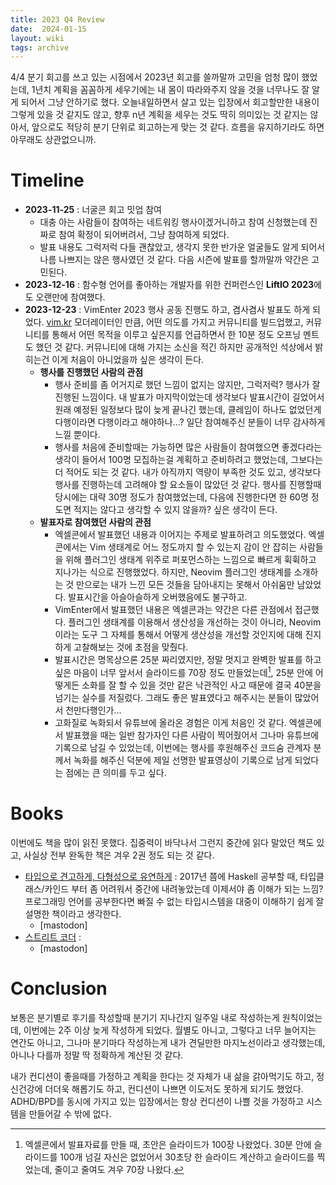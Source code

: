 ```yaml
---
title: 2023 Q4 Review
date:  2024-01-15
layout: wiki
tags: archive
---
```


4/4 분기 회고를 쓰고 있는 시점에서 2023년 회고를 쓸까말까 고민을 엄청 많이 했었는데, 1년치 계획을 꼼꼼하게 세우기에는 내 몸이 따라와주지 않을 것을 너무나도 잘 알게 되어서 그냥 안하기로 했다. 오늘내일하면서 살고 있는 입장에서 회고할만한 내용이 그렇게 있을 것 같지도 않고, 향후 n년 계획을 세우는 것도 딱히 의미있는 것 같지는 않아서, 앞으로도 적당히 분기 단위로 회고하는게 맞는 것 같다. 흐름을 유지하기라도 하면 아무래도 상관없으니까.

# Timeline

* **2023-11-25** : 너굴콘 회고 밋업 참여
  * 대충 아는 사람들이 참여하는 네트워킹 행사이겠거니하고 참여 신청했는데 진짜로 참여 확정이 되어버려서, 그냥 참여하게 되었다.
  * 발표 내용도 그럭저럭 다들 괜찮았고, 생각지 못한 반가운 얼굴들도 알게 되어서 나름 나쁘지는 않은 행사였던 것 같다. 다음 시즌에 발표를 할까말까 약간은 고민된다.
* **2023-12-16** : 함수형 언어를 좋아하는 개발자를 위한 컨퍼런스인 **LiftIO 2023**에도 오랜만에 참여했다.
* **2023-12-23** : VimEnter 2023 행사 공동 진행도 하고, 겸사겸사 발표도 하게 되었다. [vim.kr](https://vim.kr) 모더레이터인 만큼, 어떤 의도를 가지고 커뮤니티를 빌드업했고, 커뮤니티를 통해서 어떤 목적을 이루고 싶은지를 언급하면서 한 10분 정도 오프닝 멘트도 했던 것 같다. 커뮤니티에 대해 가지는 소신을 적긴 하지만 공개적인 석상에서 밝히는건 이게 처음이 아니었을까 싶은 생각이 든다.
  * **행사를 진행했던 사람의 관점**
    * 행사 준비를 좀 어거지로 했던 느낌이 없지는 않지만, 그럭저럭? 행사가 잘 진행된 느낌이다. 내 발표가 마지막이었는데 생각보다 발표시간이 길었어서 원래 예정된 일정보다 많이 늦게 끝나긴 했는데, 클레임이 하나도 없었던게 다행이라면 다행이라고 해야하나...? 일단 참여해주신 분들이 너무 감사하게 느낄 뿐이다.
	* 행사를 처음에 준비할때는 가능하면 많은 사람들이 참여했으면 좋겠다라는 생각이 들어서 100명 모집하는걸 계획하고 준비하려고 했었는데, 그보다는 더 적어도 되는 것 같다. 내가 아직까지 역량이 부족한 것도 있고, 생각보다 행사를 진행하는데 고려해야 할 요소들이 많았던 것 같다. 행사를 진행할때 당시에는 대략 30명 정도가 참여했었는데, 다음에 진행한다면 한 60명 정도면 적지는 않다고 생각할 수 있지 않을까? 싶은 생각이 든다.
  * **발표자로 참여했던 사람의 관점**
    * 엑셀콘에서 발표했던 내용과 이어지는 주제로 발표하려고 의도했었다. 엑셀콘에서는 Vim 생태계로 어느 정도까지 할 수 있는지 감이 안 잡히는 사람들을 위해 플러그인 생태계 위주로 퍼포먼스하는 느낌으로 빠르게 휙휙하고 지나가는 식으로 진행했었다. 하지만, Neovim 플러그인 생태계를 소개하는 것 만으로는 내가 느낀 모든 것들을 담아내지는 못해서 아쉬움만 남았었다. 발표시간을 아슬아슬하게 오버했음에도 불구하고.
	* VimEnter에서 발표했던 내용은 엑셀콘과는 약간은 다른 관점에서 접근했다. 플러그인 생태계를 이용해서 생산성을 개선하는 것이 아니라, Neovim이라는 도구 그 자체를 통해서 어떻게 생산성을 개선할 것인지에 대해 진지하게 고찰해보는 것에 초점을 맞췄다.
	* 발표시간은 명목상으론 25분 짜리였지만, 정말 멋지고 완벽한 발표를 하고 싶은 마음이 너무 앞서서 슬라이드를 70장 정도 만들었는데[^1], 25분 안에 어떻게든 소화를 잘 할 수 있을 것만 같은 낙관적인 사고 때문에 결국 40분을 넘기는 실수를 저질렀다. 그래도 좋은 발표였다고 해주시는 분들이 많았어서 천만다행인가...
	* 고화질로 녹화되서 유튜브에 올라온 경험은 이게 처음인 것 같다. 엑셀콘에서 발표했을 때는 일반 참가자인 다른 사람이 찍어줬어서 그나마 유튜브에 기록으로 남길 수 있었는데, 이번에는 행사를 후원해주신 코드숨 관계자 분께서 녹화를 해주신 덕분에 제일 선명한 발표영상이 기록으로 남게 되었다는 점에는 큰 의미를 두고 싶다.

# Books

이번에도 책을 많이 읽진 못했다. 집중력이 바닥나서 그런지 중간에 읽다 말았던 책도 있고, 사실상 전부 완독한 책은 겨우 2권 정도 되는 것 같다.

* [타입으로 견고하게, 다형성으로 유연하게]() : 2017년 쯤에 Haskell 공부할 때, 타입클래스/카인드 부터 좀 어려워서 중간에 내려놓았는데 이제서야 좀 이해가 되는 느낌? 프로그래밍 언어를 공부한다면 빠질 수 없는 타입시스템을 대중이 이해하기 쉽게 잘 설명한 책이라고 생각한다.
  * [mastodon]
* [스트리트 코더]() :
  * [mastodon]

# Conclusion

보통은 분기별로 후기를 작성할때 분기기 지나간지 일주일 내로 작성하는게 원칙이었는데, 이번에는 2주 이상 늦게 작성하게 되었다. 월별도 아니고, 그렇다고 너무 늘어지는 연간도 아니고, 그나마 분기마다 작성하는게 내가 견딜만한 마지노선이라고 생각했는데, 아니나 다를까 정말 딱 정확하게 계산된 것 같다.

내가 컨디션이 좋을때를 가정하고 계획을 한다는 것 자체가 내 삶을 갉아먹기도 하고, 정신건강에 더더욱 해롭기도 하고, 컨디션이 나쁘면 이도저도 못하게 되기도 했었다. ADHD/BPD를 동시에 가지고 있는 입장에서는 항상 컨디션이 나쁠 것을 가정하고 시스템을 만들어갈 수 밖에 없다.

[^1]: 엑셀콘에서 발표자료를 만들 때, 초안은 슬라이드가 100장 나왔었다. 30분 안에 슬라이드를 100개 넘길 자신은 없었어서 30초당 한 슬라이드 계산하고 슬라이드를 찍었는데, 줄이고 줄여도 겨우 70장 나왔다.

